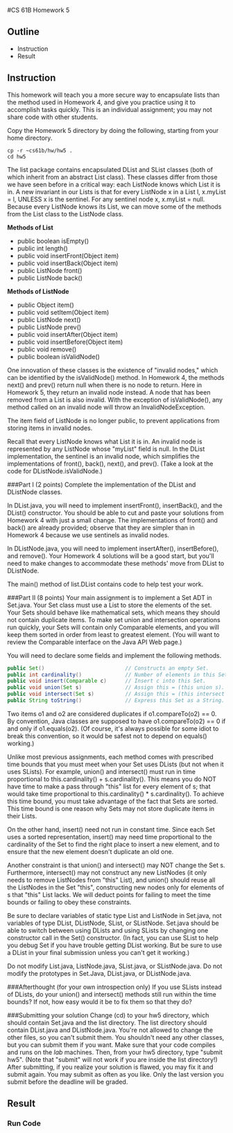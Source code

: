 #CS 61B  Homework 5
## Outline
* Instruction
* Result
## Instruction
This homework will teach you a more secure way to encapsulate lists than the method used in Homework 4, and give you practice using it to accomplish tasks quickly.  This is an individual assignment; you may not share code with other students.

Copy the Homework 5 directory by doing the following, starting from your home directory.
```
cp -r ~cs61b/hw/hw5 .
cd hw5
```
The list package contains encapsulated DList and SList classes (both of which inherit from an abstract List class).  These classes differ from those we have seen before in a critical way:  each ListNode knows which List it is in.  A new invariant in our Lists is that for every ListNode x in a List l, x.myList = l, UNLESS x is the sentinel.  For any sentinel node x, x.myList = null.  Because every ListNode knows its List, we can move some of the methods from the List class to the ListNode class.


**Methods of List**    

* public boolean isEmpty()       
* public int length()                   
* public void insertFront(Object item)  
* public void insertBack(Object item)   
* public ListNode front()               
* public ListNode back()                 


**Methods of ListNode**   

* public Object item()
* public void setItem(Object item) 
* public ListNode next()
* public ListNode prev()
* public void insertAfter(Object item)         
* public void insertBefore(Object item) 
* public void remove()
* public boolean isValidNode()

One innovation of these classes is the existence of "invalid nodes," which can be identified by the isValidNode() method.  In Homework 4, the methods next() and prev() return null when there is no node to return.  Here in Homework 5, they return an invalid node instead.  A node that has been removed from a List is also invalid.  With the exception of isValidNode(), any method called on an invalid node will throw an InvalidNodeException.

The item field of ListNode is no longer public, to prevent applications from storing items in invalid nodes.

Recall that every ListNode knows what List it is in.  An invalid node is
represented by any ListNode whose "myList" field is null.  In the DList
implementation, the sentinel is an invalid node, which simplifies the
implementations of front(), back(), next(), and prev().  (Take a look at
the code for DListNode.isValidNode.)

###Part I  (2 points)
Complete the implementation of the DList and DListNode classes.

In DList.java, you will need to implement insertFront(), insertBack(), and the DList() constructor.  You should be able to cut and paste your solutions from Homework 4 with just a small change.  The implementations of front() and back() are already provided; observe that they are simpler than in Homework 4 because we use sentinels as invalid nodes.

In DListNode.java, you will need to implement insertAfter(), insertBefore(), and remove().  Your Homework 4 solutions will be a good start, but you'll need to make changes to accommodate these methods' move from DList to DListNode.

The main() method of list.DList contains code to help test your work.

###Part II  (8 points)
Your main assignment is to implement a Set ADT in Set.java.  Your Set class must use a List to store the elements of the set.  Your Sets should behave like mathematical sets, which means they should not contain duplicate items.  To make set union and intersection operations run quickly, your Sets will contain only Comparable elements, and you will keep them sorted in order from least to greatest element.  (You will want to review the Comparable interface on the Java API Web page.)

You will need to declare some fields and implement the following methods.
```java
public Set()                          // Constructs an empty Set.
public int cardinality()              // Number of elements in this Set.
public void insert(Comparable c)      // Insert c into this Set.
public void union(Set s)              // Assign this = (this union s).
public void intersect(Set s)          // Assign this = (this intersect s).
public String toString()              // Express this Set as a String.
```

Two items o1 and o2 are considered duplicates if o1.compareTo(o2) == 0.  By convention, Java classes are supposed to have o1.compareTo(o2) == 0 if and only if o1.equals(o2).  (Of course, it's always possible for some idiot to break this convention, so it would be safest not to depend on equals() working.)

Unlike most previous assignments, each method comes with prescribed time bounds that you must meet when your Set uses DLists (but not when it uses SLists). For example, union() and intersect() must run in time proportional to this.cardinality() + s.cardinality().  This means you do NOT have time to make a pass through "this" list for every element of s; that would take time proportional to this.cardinality() * s.cardinality().  To achieve this time bound, you must take advantage of the fact that Sets are sorted.  This time bound is one reason why Sets may not store duplicate items in their Lists.

On the other hand, insert() need not run in constant time.  Since each Set uses a sorted representation, insert() may need time proportional to the cardinality of the Set to find the right place to insert a new element, and to ensure that the new element doesn't duplicate an old one.

Another constraint is that union() and intersect() may NOT change the Set s. Furthermore, intersect() may not construct any new ListNodes (it only needs to remove ListNodes from "this" List), and union() should reuse all the ListNodes in the Set "this", constructing new nodes only for elements of s that "this" List lacks.  We will deduct points for failing to meet the time bounds or failing to obey these constraints.

Be sure to declare variables of static type List and ListNode in Set.java, not variables of type DList, DListNode, SList, or SListNode.  Set.java should be able to switch between using DLists and using SLists by changing one constructor call in the Set() constructor.  (In fact, you can use SList to help you debug Set if you have trouble getting DList working.  But be sure to use a DList in your final submission unless you can't get it working.)

Do not modify List.java, ListNode.java, SList.java, or SListNode.java.  Do not modify the prototypes in Set.Java, DList.java, or DListNode.java.

###Afterthought (for your own introspection only)
If you use SLists instead of DLists, do your union() and intersect() methods still run within the time bounds?  If not, how easy would it be to fix them so that they do?

###Submitting your solution
Change (cd) to your hw5 directory, which should contain Set.java and the list directory.  The list directory should contain DList.java and DListNode.java. You're not allowed to change the other files, so you can't submit them.  You shouldn't need any other classes, but you can submit them if you want. Make sure that your code compiles and runs on the _lab_ machines.  Then, from your hw5 directory, type "submit hw5".  (Note that "submit" will not work if you are inside the list directory!)  After submitting, if you realize your solution is flawed, you may fix it and submit again.  You may submit as often as you like.  Only the last version you submit before the deadline will be graded.

## Result
### Run Code

